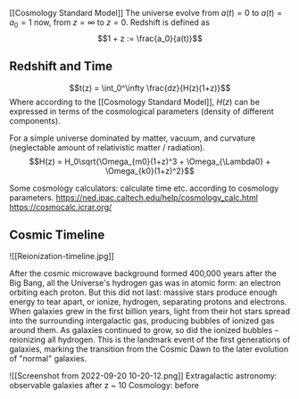 [[Cosmology Standard Model]]
The universe evolve from $a(t)=0$ to $a(t) = a_0 = 1$ now, from $z=\infty$ to $z=0$.
Redshift is defined as
$$1 + z := \frac{a_0}{a(t)}$$
## Redshift and Time
$$t(z) = \int_0^\infty \frac{dz}{H(z)(1+z)}$$
Where according to the [[Cosmology Standard Model]], $H(z)$ can be expressed in terms of the cosmological parameters (density of different components).

For a simple universe dominated by matter, vacuum, and curvature (neglectable amount of relativistic matter / radiation).
$$H(z) = H_0\sqrt{\Omega_{m0}(1+z)^3 + \Omega_{\Lambda0} + \Omega_{k0}(1+z)^2}$$

Some cosmology calculators: calculate time etc. according to cosmology parameters.
https://ned.ipac.caltech.edu/help/cosmology_calc.html
https://cosmocalc.icrar.org/



## Cosmic Timeline
![[Reionization-timeline.jpg]]

After the cosmic microwave background formed 400,000 years after the Big Bang, all the Universe's hydrogen gas was in atomic form: an electron orbiting each proton. But this did not last: massive stars produce enough energy to tear apart, or ionize, hydrogen, separating protons and electrons. When galaxies grew in the first billion years, light from their hot stars spread into the surrounding intergalactic gas, producing bubbles of ionized gas around them. As galaxies continued to grow, so did the ionized bubbles – reionizing all hydrogen. This is the landmark event of the first generations of galaxies, marking the transition from the Cosmic Dawn to the later evolution of "normal" galaxies.

![[Screenshot from 2022-09-20 10-20-12.png]]
Extragalactic astronomy: observable galaxies after z ~ 10
Cosmology: before
